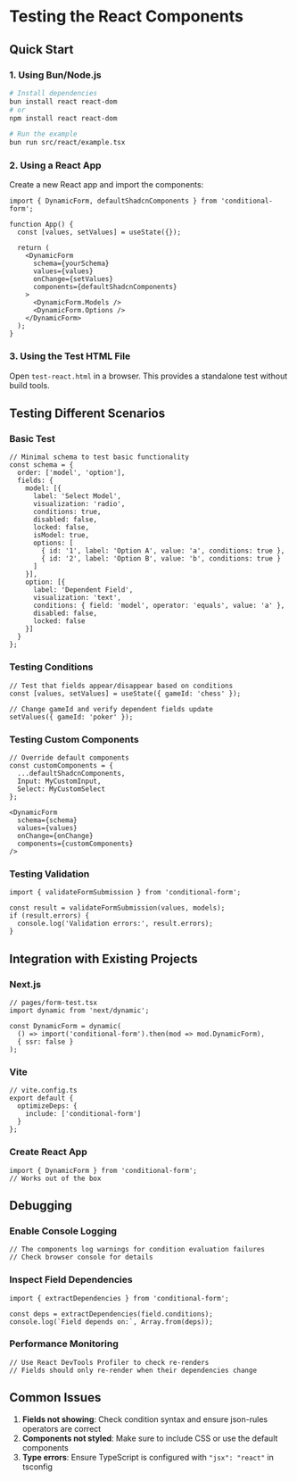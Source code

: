 # Testing the React Components

## Quick Start

### 1. Using Bun/Node.js

```bash
# Install dependencies
bun install react react-dom
# or
npm install react react-dom

# Run the example
bun run src/react/example.tsx
```

### 2. Using a React App

Create a new React app and import the components:

```tsx
import { DynamicForm, defaultShadcnComponents } from 'conditional-form';

function App() {
  const [values, setValues] = useState({});
  
  return (
    <DynamicForm
      schema={yourSchema}
      values={values}
      onChange={setValues}
      components={defaultShadcnComponents}
    >
      <DynamicForm.Models />
      <DynamicForm.Options />
    </DynamicForm>
  );
}
```

### 3. Using the Test HTML File

Open `test-react.html` in a browser. This provides a standalone test without build tools.

## Testing Different Scenarios

### Basic Test
```tsx
// Minimal schema to test basic functionality
const schema = {
  order: ['model', 'option'],
  fields: {
    model: [{
      label: 'Select Model',
      visualization: 'radio',
      conditions: true,
      disabled: false,
      locked: false,
      isModel: true,
      options: [
        { id: '1', label: 'Option A', value: 'a', conditions: true },
        { id: '2', label: 'Option B', value: 'b', conditions: true }
      ]
    }],
    option: [{
      label: 'Dependent Field',
      visualization: 'text',
      conditions: { field: 'model', operator: 'equals', value: 'a' },
      disabled: false,
      locked: false
    }]
  }
};
```

### Testing Conditions
```tsx
// Test that fields appear/disappear based on conditions
const [values, setValues] = useState({ gameId: 'chess' });

// Change gameId and verify dependent fields update
setValues({ gameId: 'poker' });
```

### Testing Custom Components
```tsx
// Override default components
const customComponents = {
  ...defaultShadcnComponents,
  Input: MyCustomInput,
  Select: MyCustomSelect
};

<DynamicForm
  schema={schema}
  values={values}
  onChange={onChange}
  components={customComponents}
/>
```

### Testing Validation
```tsx
import { validateFormSubmission } from 'conditional-form';

const result = validateFormSubmission(values, models);
if (result.errors) {
  console.log('Validation errors:', result.errors);
}
```

## Integration with Existing Projects

### Next.js
```tsx
// pages/form-test.tsx
import dynamic from 'next/dynamic';

const DynamicForm = dynamic(
  () => import('conditional-form').then(mod => mod.DynamicForm),
  { ssr: false }
);
```

### Vite
```tsx
// vite.config.ts
export default {
  optimizeDeps: {
    include: ['conditional-form']
  }
};
```

### Create React App
```tsx
import { DynamicForm } from 'conditional-form';
// Works out of the box
```

## Debugging

### Enable Console Logging
```tsx
// The components log warnings for condition evaluation failures
// Check browser console for details
```

### Inspect Field Dependencies
```tsx
import { extractDependencies } from 'conditional-form';

const deps = extractDependencies(field.conditions);
console.log(`Field depends on:`, Array.from(deps));
```

### Performance Monitoring
```tsx
// Use React DevTools Profiler to check re-renders
// Fields should only re-render when their dependencies change
```

## Common Issues

1. **Fields not showing**: Check condition syntax and ensure json-rules operators are correct
2. **Components not styled**: Make sure to include CSS or use the default components
3. **Type errors**: Ensure TypeScript is configured with `"jsx": "react"` in tsconfig